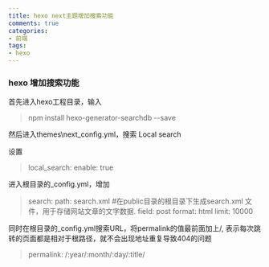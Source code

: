 ```yaml
---
title: hexo next主题增加搜索功能
comments: true
categories: 
- 前端
tags: 
- hexo
---
```


### hexo 增加搜索功能

首先进入hexo工程目录，输入

> npm install hexo-generator-searchdb --save

然后进入themes\next\_config.yml，搜索 Local search

设置

> local_search:
> enable: true

进入根目录的_config.yml，增加

> search:
> path: search.xml   #在public目录的根目录下生成search.xml 文件，用于存储网站文章的文字数据.
> field: post
> format: html
> limit: 10000

同时在根目录的_config.yml搜索URL，将permalink的值最前面加上/, 表示每次跳转的页面都是相对于根路径，就不会出现地址重复导致404的问题

> permalink: /:year/:month/:day/:title/ 
